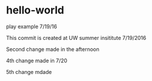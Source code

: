 # hello-world
play example 7/19/16

This commit is created at UW summer insititute 7/19/2016

Second change made in the afternoon

4th change made in 7/20

5th change mdade
